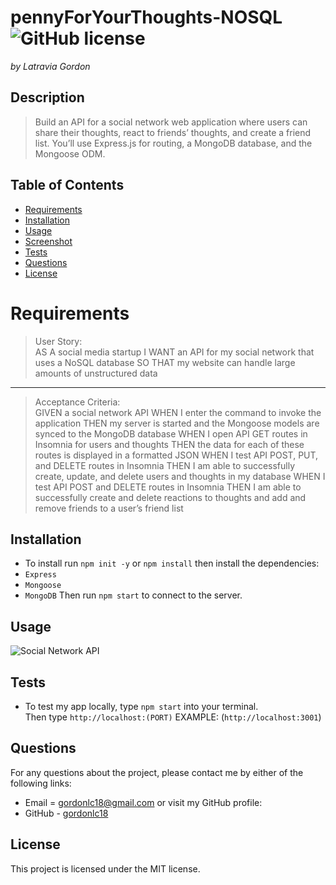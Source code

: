 # pennyForYourThoughts-NOSQL ![GitHub license](https://img.shields.io/badge/license-MIT-blue.svg)

_by Latravia Gordon_</br>

## Description

> Build an API for a social network web application where users can share their thoughts, react to friends’ thoughts, and create a friend list. You’ll use Express.js for routing, a MongoDB database, and the Mongoose ODM.

## Table of Contents

- [Requirements](#requirements)
- [Installation](#installation)
- [Usage](#usage)
    <!-- - [Walkthrough](#walkthrough) -->
- [Screenshot](#screenshot)
- [Tests](#tests)
- [Questions](#questions)
- [License](#license)

# Requirements

<!-- ![User Story and Acceptance Criteria]() -->

> User Story: </br>
> AS A social media startup
> I WANT an API for my social network that uses a NoSQL database
> SO THAT my website can handle large amounts of unstructured data</br>

---

> Acceptance Criteria: </br>
> GIVEN a social network API
> WHEN I enter the command to invoke the application
> THEN my server is started and the Mongoose models are synced to the MongoDB database
> WHEN I open API GET routes in Insomnia for users and thoughts
> THEN the data for each of these routes is displayed in a formatted JSON
> WHEN I test API POST, PUT, and DELETE routes in Insomnia
> THEN I am able to successfully create, update, and delete users and thoughts in my database
> WHEN I test API POST and DELETE routes in Insomnia
> THEN I am able to successfully create and delete reactions to thoughts and add and remove friends to a user’s friend list

## Installation

- To install run `npm init -y` or `npm install` then install the dependencies:
- `Express`
- `Mongoose`
- `MongoDB`
  Then run `npm start` to connect to the server.

## Usage

![Social Network API](./assets/images/Social%20Network%20API.gif)

## Tests

- To test my app locally, type `npm start` into your terminal. </br>
  Then type `http://localhost:(PORT)` EXAMPLE: (`http://localhost:3001`)

## Questions

For any questions about the project, please contact me by either of the following links:

- Email = gordonlc18@gmail.com
  or visit my GitHub profile:
- GitHub - [gordonlc18](https://github.com/gordonlc18)

## License

This project is licensed under the MIT license.
